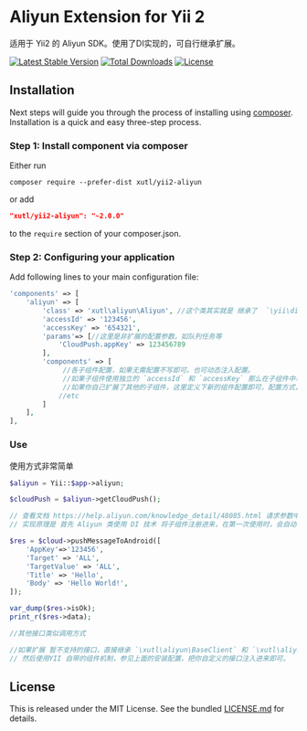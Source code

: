 # Aliyun Extension for Yii 2

适用于 Yii2 的 Aliyun SDK。使用了DI实现的，可自行继承扩展。

[![Latest Stable Version](https://poser.pugx.org/xutl/yii2-aliyun/v/stable.png)](https://packagist.org/packages/xutl/yii2-aliyun)
[![Total Downloads](https://poser.pugx.org/xutl/yii2-aliyun/downloads.png)](https://packagist.org/packages/xutl/yii2-aliyun)
[![License](https://poser.pugx.org/xutl/yii2-aliyun/license.svg)](https://packagist.org/packages/xutl/yii2-aliyun)


Installation
------------

Next steps will guide you through the process of installing  using [composer](http://getcomposer.org/download/). Installation is a quick and easy three-step process.

### Step 1: Install component via composer

Either run

```
composer require --prefer-dist xutl/yii2-aliyun
```

or add

```json
"xutl/yii2-aliyun": "~2.0.0"
```

to the `require` section of your composer.json.

### Step 2: Configuring your application

Add following lines to your main configuration file:

```php
'components' => [
    'aliyun' => [
        'class' => 'xutl\aliyun\Aliyun', //这个类其实就是 继承了  `\yii\di\ServiceLocator` 类。 
        'accessId' => '123456',
        'accessKey' => '654321',
        'params'=> [//这里是非扩展的配置参数，如队列任务等
            'CloudPush.appKey' => 123456789
        ],
        'components' => [
             //各子组件配置，如果无需配置不写即可。也可动态注入配置。
             //如果子组件使用独立的 `accessId` 和 `accessKey` 那么在子组件中单独配置即可，如果没有配置默认使用父  `accessId` 和 `accessKey` 。
             //如果你自己扩展了其他的子组件，这里定义下新的组件配置即可，配置方式，数组接口和 YII 原生组件一致！
            //etc
        ]
    ],
],
```

### Use 

使用方式非常简单

```php
$aliyun = Yii::$app->aliyun;

$cloudPush = $aliyun->getCloudPush();

// 查看文档 https://help.aliyun.com/knowledge_detail/48085.html 请求参数中的 `Action` 省略，其他的照着写上就发包了。
// 实现原理是 首先 Aliyun 类使用 DI 技术 将子组件注册进来，在第一次使用时，会自动初始化，接着使用PHP的魔术方法请求对应的接口，方法名称即 `Action` 参数首字母小写即可。

$res = $cloud->pushMessageToAndroid([
    'AppKey'=>'123456',
    'Target' => 'ALL',
    'TargetValue' => 'ALL',
    'Title' => 'Hello',
    'Body' => 'Hello World!',
]);

var_dump($res->isOk);
print_r($res->data);

//其他接口类似调用方式

//如果扩展 暂不支持的接口，直接继承 `\xutl\aliyun\BaseClient` 和 `\xutl\aliyun\BaseAcsClient` 基类即可自带 认证。你只需扩展方法即可。 
// 然后使用YII 自带的组件机制，参见上面的安装配置，把你自定义的接口注入进来即可。
```

## License

This is released under the MIT License. See the bundled [LICENSE.md](LICENSE.md)
for details.
